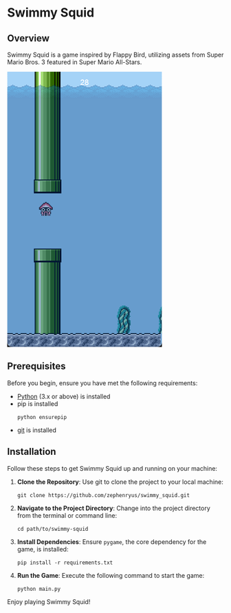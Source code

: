 # Swimmy Squid
## Overview

Swimmy Squid is a game inspired by Flappy Bird, utilizing assets from Super Mario Bros. 3 featured in Super Mario All-Stars.

![Screenshot of Swimmy Squid](assets/screenshot-1.png "Gameplay Screenshot")

## Prerequisites
Before you begin, ensure you have met the following requirements:

- [Python](https://www.python.org/) (3.x or above) is installed
- pip is installed
  ```shell
  python ensurepip
  ```
- [git](https://git-scm.com/downloads) is installed

## Installation
Follow these steps to get Swimmy Squid up and running on your machine:

1. **Clone the Repository**:
   Use git to clone the project to your local machine:
   ```shell
   git clone https://github.com/zephenryus/swimmy_squid.git
   ```

2. **Navigate to the Project Directory**:
   Change into the project directory from the terminal or command line:
   ```shell
   cd path/to/swimmy-squid
   ```

3. **Install Dependencies**:
   Ensure `pygame`, the core dependency for the game, is installed:
   ```shell
   pip install -r requirements.txt
   ```

4. **Run the Game**:
   Execute the following command to start the game:
   ```shell
   python main.py
   ```

Enjoy playing Swimmy Squid!